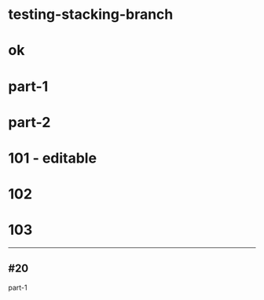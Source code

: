 # testing-stacking-branch
# ok
# part-1
# part-2
# 101 - editable
# 102
# 103
-------
#20
------
part-1



